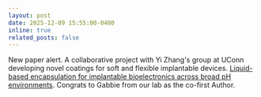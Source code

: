 ```yaml
---
layout: post
date: 2025-12-09 15:55:00-0400
inline: true
related_posts: false
---
```


New paper alert. A collaborative project with Yi Zhang's group at UConn developing novel coatings for soft and flexible implantable devices. [Liquid-based encapsulation for implantable bioelectronics across broad pH environments](https://www.nature.com/articles/s41467-025-55992-x). Congrats to Gabbie from our lab as the co-first Author. 
